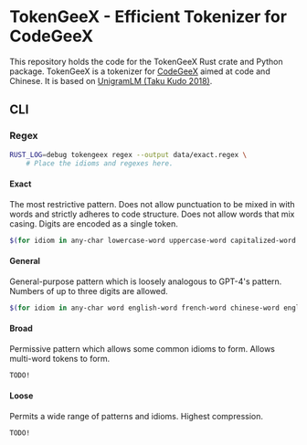 # TokenGeeX - Efficient Tokenizer for CodeGeeX

This repository holds the code for the TokenGeeX Rust crate and Python package. TokenGeeX is a tokenizer for [CodeGeeX](https://github.com/THUDM/Codegeex2) aimed at code and Chinese. It is based on [UnigramLM (Taku Kudo 2018)](https://arxiv.org/abs/1804.10959).

## CLI

### Regex

```bash
RUST_LOG=debug tokengeex regex --output data/exact.regex \
    # Place the idioms and regexes here.
```

#### Exact

The most restrictive pattern. Does not allow punctuation to be mixed in with words and strictly adheres to code structure. Does not allow words that mix casing. Digits are encoded as a single token.

```bash
$(for idiom in any-char lowercase-word uppercase-word capitalized-word english-contraction chinese-word indent few-repeated-punct-space; do echo "-i ${idiom} "; done)
```

#### General

General-purpose pattern which is loosely analogous to GPT-4's pattern. Numbers of up to three digits are allowed.

```bash
$(for idiom in any-char word english-word french-word chinese-word english-contraction short-number punct-word scheme newline-indent repeated-punct-space; do echo "-i ${idiom} "; done)
```

#### Broad

Permissive pattern which allows some common idioms to form. Allows multi-word tokens to form.

```bash
TODO!
```

#### Loose

Permits a wide range of patterns and idioms. Highest compression.

```bash
TODO!
```
